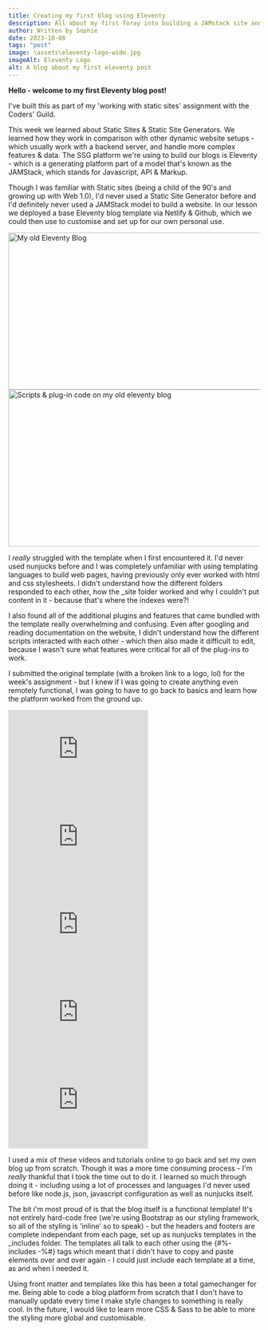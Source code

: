 ```yaml
---
title: Creating my first blog using Eleventy
description: All about my first foray into building a JAMstack site and how I managed to get this working (eventually)
author: Written by Sophie
date: 2023-10-08
tags: "post"
image: \assets\eleventy-logo-wide.jpg
imageAlt: Eleventy Logo
alt: A blog about my first eleventy post
---
```


<strong>Hello - welcome to my first Eleventy blog post!</strong>

I've built this as part of my 'working with static sites' assignment with the Coders' Guild. 

This week we learned about Static Sites & Static Site Generators. We learned how they work in comparison with other dynamic website setups - which usually work with a backend server, and handle more complex features & data. The SSG platform we're using to build our blogs is Eleventy - which is a generating platform part of a model that's known as the JAMStack, which stands for Javascript, API & Markup.

Though I was familiar with Static sites (being a child of the 90's and growing up with Web 1.0), I'd never used a Static Site Generator before and I'd definitely never used a JAMStack model to build a website. In our lesson we deployed a base Eleventy blog template via Netlify & Github, which we could then use to customise and set up for our own personal use. 

<img class="img-fluid col justify-content-center py-3" src="/assets/old-eleventy-blog.png" alt="My old Eleventy Blog" width="550" height="315">

<img class="img-fluid col justify-content-center py-3" src="/assets/old-blog-scripts.png" alt="Scripts & plug-in code on my old eleventy blog" width="550" height="315">

I <em>really</em> struggled with the template when I first encountered it. I'd never used nunjucks before and I was completely unfamiliar with using templating languages to build web pages, having previously only ever worked with html and css stylesheets. I didn't understand how the different folders responded to each other, how the _site folder worked and why I couldn't put content in it - because that's where the indexes were?!

I also found all of the additional plugins and features that came bundled with the template really overwhelming and confusing. Even after googling and reading documentation on the website, I didn't understand how the different scripts interacted with each other - which then also made it difficult to edit, because I wasn't sure what features were critical for all of the plug-ins to work. 

I submitted the original template (with a broken link to a logo, lol) for the week's assignment - but I knew if I was going to create anything even remotely functional, I was going to have to go back to basics and learn how the platform worked from the ground up. 

<div class= "py-3">
    <iframe width="280" height="176" src="https://www.youtube.com/embed/4wD00RT6d-g?si=V_jceMQliKlZZjWw" title="YouTube video player" frameborder="0" allow="accelerometer; autoplay; clipboard-write; encrypted-media; gyroscope; picture-in-picture; web-share" allowfullscreen></iframe>
</div>

<div class= "py-3">
    <iframe width="280" height="176" src="https://www.youtube.com/embed/7G5m6RDZ6cU?si=8JucHd77sF7KwQ6v" title="YouTube video player" frameborder="0" allow="accelerometer; autoplay; clipboard-write; encrypted-media; gyroscope; picture-in-picture; web-share" allowfullscreen></iframe>
</div>

<div class= "py-3">
    <iframe width="280" height="176" src="https://www.youtube.com/embed/BKdQEXqfFA0?si=yyqjtu0G8dLj2cM7" title="YouTube video player" frameborder="0" allow="accelerometer; autoplay; clipboard-write; encrypted-media; gyroscope; picture-in-picture; web-share" allowfullscreen></iframe>
</div>


<div class= "py-3">
<iframe width="280" height="176" src="https://www.youtube.com/embed/kzf9A9tkkl4?si=Cs4vb0ToXcytkRAg" title="YouTube video player" frameborder="0" allow="accelerometer; autoplay; clipboard-write; encrypted-media; gyroscope; picture-in-picture; web-share" allowfullscreen></iframe>
</div>

<div class= "py-3">
<iframe width="280" height="176" src="https://www.youtube.com/embed/uzM5lETc6Sg?si=OC805HVlCaJ6N5AS" title="YouTube video player" frameborder="0" allow="accelerometer; autoplay; clipboard-write; encrypted-media; gyroscope; picture-in-picture; web-share" allowfullscreen></iframe>
</div>


I used a mix of these videos and tutorials online to go back and set my own blog up from scratch. Though it was a more time consuming process - I'm <em>really</em> thankful that I took the time out to do it. I learned so much through doing it - including using a lot of processes and languages I'd never used before like node.js, json, javascript configuration as well as nunjucks itself.

The bit i'm most proud of is that the blog itself is a functional template! It's not entirely hard-code free (we're using Bootstrap as our styling framework, so all of the styling is 'inline' so to speak) - but the headers and footers are complete independant from each page, set up as nunjucks templates in the _includes folder. The templates all talk to each other using the {#%- includes -%#} tags which meant that I didn't have to copy and paste elements over and over again - I could just include each template at a time, as and when I needed it. 

Using front matter and templates like this has been a total gamechanger for me. Being able to code a blog platform from scratch that I don't have to manually update every time I make style changes to something is really cool. In the future, I would like to learn more CSS & Sass to be able to more the styling more global and customisable. 
